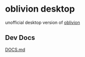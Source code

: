 # oblivion desktop

unofficial desktop version of [oblivion](https://github.com/bepass-org/oblivion)

## Dev Docs

[DOCS.md](DOCS.md)
